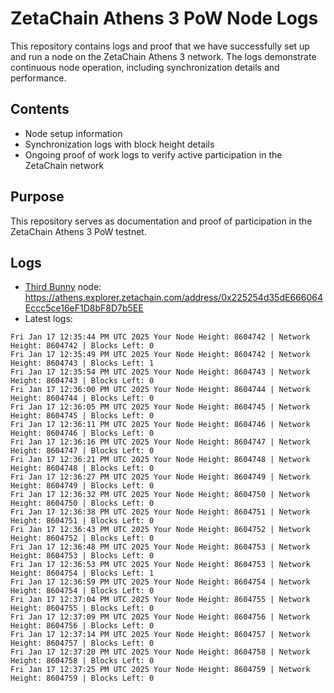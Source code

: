 # ZetaChain Athens 3 PoW Node Logs
This repository contains logs and proof that we have successfully set up and run a node on the ZetaChain Athens 3 network. The logs demonstrate continuous node operation, including synchronization details and performance.

## Contents
- Node setup information
- Synchronization logs with block height details
- Ongoing proof of work logs to verify active participation in the ZetaChain network

## Purpose
This repository serves as documentation and proof of participation in the ZetaChain Athens 3 PoW testnet.

## Logs

- [Third Bunny](https://thirdbunny.xyz/) node: https://athens.explorer.zetachain.com/address/0x225254d35dE666064Eccc5ce16eF1D8bF8D7b5EE
- Latest logs:
```
Fri Jan 17 12:35:44 PM UTC 2025 Your Node Height: 8604742 | Network Height: 8604742 | Blocks Left: 0
Fri Jan 17 12:35:49 PM UTC 2025 Your Node Height: 8604742 | Network Height: 8604743 | Blocks Left: 1
Fri Jan 17 12:35:54 PM UTC 2025 Your Node Height: 8604743 | Network Height: 8604743 | Blocks Left: 0
Fri Jan 17 12:36:00 PM UTC 2025 Your Node Height: 8604744 | Network Height: 8604744 | Blocks Left: 0
Fri Jan 17 12:36:05 PM UTC 2025 Your Node Height: 8604745 | Network Height: 8604745 | Blocks Left: 0
Fri Jan 17 12:36:11 PM UTC 2025 Your Node Height: 8604746 | Network Height: 8604746 | Blocks Left: 0
Fri Jan 17 12:36:16 PM UTC 2025 Your Node Height: 8604747 | Network Height: 8604747 | Blocks Left: 0
Fri Jan 17 12:36:21 PM UTC 2025 Your Node Height: 8604748 | Network Height: 8604748 | Blocks Left: 0
Fri Jan 17 12:36:27 PM UTC 2025 Your Node Height: 8604749 | Network Height: 8604749 | Blocks Left: 0
Fri Jan 17 12:36:32 PM UTC 2025 Your Node Height: 8604750 | Network Height: 8604750 | Blocks Left: 0
Fri Jan 17 12:36:38 PM UTC 2025 Your Node Height: 8604751 | Network Height: 8604751 | Blocks Left: 0
Fri Jan 17 12:36:43 PM UTC 2025 Your Node Height: 8604752 | Network Height: 8604752 | Blocks Left: 0
Fri Jan 17 12:36:48 PM UTC 2025 Your Node Height: 8604753 | Network Height: 8604753 | Blocks Left: 0
Fri Jan 17 12:36:53 PM UTC 2025 Your Node Height: 8604753 | Network Height: 8604754 | Blocks Left: 1
Fri Jan 17 12:36:59 PM UTC 2025 Your Node Height: 8604754 | Network Height: 8604754 | Blocks Left: 0
Fri Jan 17 12:37:04 PM UTC 2025 Your Node Height: 8604755 | Network Height: 8604755 | Blocks Left: 0
Fri Jan 17 12:37:09 PM UTC 2025 Your Node Height: 8604756 | Network Height: 8604756 | Blocks Left: 0
Fri Jan 17 12:37:14 PM UTC 2025 Your Node Height: 8604757 | Network Height: 8604757 | Blocks Left: 0
Fri Jan 17 12:37:20 PM UTC 2025 Your Node Height: 8604758 | Network Height: 8604758 | Blocks Left: 0
Fri Jan 17 12:37:25 PM UTC 2025 Your Node Height: 8604759 | Network Height: 8604759 | Blocks Left: 0
```
